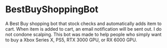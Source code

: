 # BestBuyShoppingBot
A Best Buy shopping bot that stock checks and automatically adds item to cart. When item is added to cart, an email notification will be sent out.
I do not condone scalping. This bot was made to help people who simply want to buy a Xbox Series X, PS5, RTX 3000 GPU, or RX 6000 GPU.
